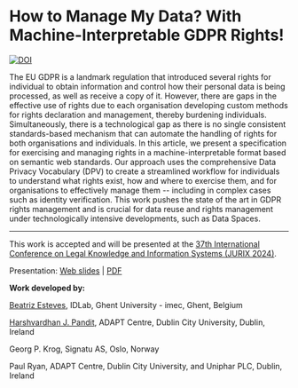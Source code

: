 # How to Manage My Data? With Machine-Interpretable GDPR Rights!

[![DOI](https://zenodo.org/badge/DOI/10.5281/zenodo.13764998.svg)](zenodo.13764998)

The EU GDPR is a landmark regulation that introduced several rights for individual to obtain information and control how their personal data is being processed, as well as receive a copy of it. However, there are gaps in the effective use of rights due to each organisation developing custom methods for rights declaration and management, thereby burdening individuals. Simultaneously, there is a technological gap as there is no single consistent standards-based mechanism that can automate the handling of rights for both organisations and individuals.
In this article, we present a specification for exercising and managing rights in a machine-interpretable format based on semantic web standards.
Our approach uses the comprehensive Data Privacy Vocabulary (DPV) to create a streamlined workflow for individuals to understand what rights exist, how and where to exercise them, and for organisations to effectively manage them -- including in complex cases such as identity verification.
This work pushes the state of the art in GDPR rights management and is crucial for data reuse and rights management under technologically intensive developments, such as Data Spaces.

-----------------------

This work is accepted and will be presented at the [37th International Conference on Legal Knowledge and Information Systems​ (JURIX 2024)](https://jurix2024.law.muni.cz).


Presentation: [Web slides](https://docs.google.com/presentation/d/1YmlxfdfZ8kHZwrrKwwbd9Rq03IlvPl7V4qFeWio72ho/edit#slide=id.g31e17858147_0_119) | [PDF](JURIX24%20-%20rights.pdf)

**Work developed by:**

[Beatriz Esteves](mailto:beatriz.esteves@ugent.be), IDLab, Ghent University - imec, Ghent, Belgium

[Harshvardhan J. Pandit](mailto:me@harshp.com), ADAPT Centre, Dublin City University, Dublin, Ireland

Georg P. Krog, Signatu AS, Oslo, Norway

Paul Ryan, ADAPT Centre, Dublin City University, and Uniphar PLC, Dublin, Ireland